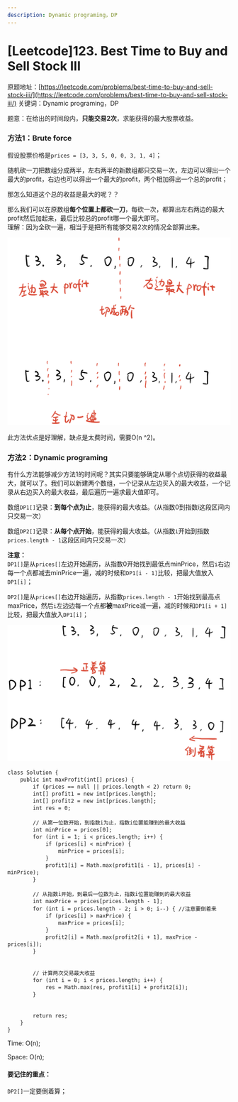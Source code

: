 ```yaml
---
description: Dynamic programing，DP
---
```


# \[Leetcode\]123. Best Time to Buy and Sell Stock III

原题地址：[https://leetcode.com/problems/best-time-to-buy-and-sell-stock-iii/](https://leetcode.com/problems/best-time-to-buy-and-sell-stock-iii/) 关键词：Dynamic programing，DP

题意：在给出的时间段内，**只能交易2次**，求能获得的最大股票收益。



### 方法1：Brute force

假设股票价格是`prices = [3, 3, 5, 0, 0, 3, 1, 4]`；

随机砍一刀把数组分成两半，左右两半的新数组都只交易一次，左边可以得出一个最大的profit，右边也可以得出一个最大的profit，两个相加得出一个总的profit；

那怎么知道这个总的收益是最大的呢？？

那么我们可以在原数组**每个位置上都砍一刀**，每砍一次，都算出左右两边的最大profit然后加起来，最后比较总的profit哪一个最大即可。  
理解：因为全砍一遍，相当于是把所有能够交易2次的情况全部算出来。

![](../.gitbook/assets/img_6400.jpg)

此方法优点是好理解，缺点是太费时间，需要O\(n ^2\)。



### 方法2：Dynamic programing

有什么方法能够减少方法1的时间呢？其实只要能够确定从哪个点切获得的收益最大，就可以了。我们可以新建两个数组，一个记录从左边买入的最大收益，一个记录从右边买入的最大收益，最后遍历一遍求最大值即可。

数组`DP1[]`记录：**到每个点为止**，能获得的最大收益。（从指数0到指数i这段区间内只交易一次）

数组`DP2[]`记录：**从每个点开始**，能获得的最大收益。（从指数`i`开始到指数`prices.length - 1`这段区间内只交易一次）

**注意：**  
`DP1[]`是从`prices[]`左边开始遍历，从指数0开始找到最低点minPrice，然后`i`右边每一个点都减去minPrice一遍，减的时候和`DP1[i - 1]`比较，把最大值放入`DP1[i]`；

`DP2[]`是从`prices[]`右边开始遍历，从指数`prices.length - 1`开始找到最高点maxPrice，然后`i`左边边每一个点都**被**maxPrice减一遍，减的时候和`DP1[i + 1]`比较，把最大值放入`DP1[i]`；

![](../.gitbook/assets/img_6401.jpg)

```text
class Solution {
    public int maxProfit(int[] prices) {
        if (prices == null || prices.length < 2) return 0;
        int[] profit1 = new int[prices.length];
        int[] profit2 = new int[prices.length];
        int res = 0;

        // 从第一位数开始，到指数i为止，指数i位置能赚到的最大收益
        int minPrice = prices[0];
        for (int i = 1; i < prices.length; i++) {
            if (prices[i] < minPrice) {
                minPrice = prices[i];
            }
            profit1[i] = Math.max(profit1[i - 1], prices[i] - minPrice);
        }
        
        // 从指数i开始，到最后一位数为止，指数i位置能赚到的最大收益
        int maxPrice = prices[prices.length - 1];
        for (int i = prices.length - 2; i > 0; i--) { //注意要倒着来
            if (prices[i] > maxPrice) {
                maxPrice = prices[i];
            }
            profit2[i] = Math.max(profit2[i + 1], maxPrice - prices[i]);
        }
        
        
        // 计算两次交易最大收益
        for (int i = 0; i < prices.length; i++) {
            res = Math.max(res, profit1[i] + profit2[i]);
        }
        
        
        return res;
    }
}
```

Time: O\(n\);

Space: O\(n\);



#### 要记住的重点：

`DP2[]`一定要倒着算；

